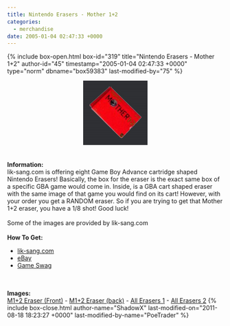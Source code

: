 ```yaml
---
title: Nintendo Erasers - Mother 1+2
categories:
  - merchandise
date: 2005-01-04 02:47:33 +0000
---
```

{% include box-open.html box-id="319" title="Nintendo Erasers - Mother 1+2" author-id="45" timestamp="2005-01-04 02:47:33 +0000" type="norm" dbname="box59383" last-modified-by="75" %}
	<center>
	<img src="/merchandise/images/nem12_title.jpg" border="0" alt="Nintendo Erasers - Mother 1+2" />
	</center>
	<br /><br />
	<b>Information:</b>
	<br />
	lik-sang.com is offering eight Game Boy Advance cartridge shaped Nintendo Erasers! 
	Basically, the box for the eraser is the exact same box of a specific GBA game would 
	come in. Inside, is a GBA cart shaped eraser with the same image of that game you would 
	find on its cart! However, with your order you get a RANDOM eraser. So if you are 
	trying to get that Mother 1+2 eraser, you have a 1/8 shot! Good luck!
	<br /><br />
	Some of the images are provided by lik-sang.com
	<br /><br />
	<b>How To Get:</b>
	<br />
	<ul>
	<li><a href="http://www.lik-sang.com/info.php?category=253&products_id=4741&">lik-sang.com</a></li>
	<li><a href="http://www.ebay.com">eBay</a></li>
        <li><a href="http://gameswag.com/view/mother-12-eraser/">Game Swag</a></li>
	</ul>
	<br /><br />
	<b>Images:</b>
	<br />
	<a href="/merchandise/images/nem12_front.jpg">M1+2 Eraser (Front)</a> - <a href="/merchandise/images/nem12_back.jpg">M1+2 Eraser (back)</a> - <a href="/merchandise/images/nem12_all1.jpg">All Erasers 1</a> - 
	<a href="/merchandise/images/nem12_all2.jpg">All Erasers 2</a>
{% include box-close.html author-name="ShadowX" last-modified-on="2011-08-18 18:23:27 +0000" last-modified-by-name="PoeTrader" %}
